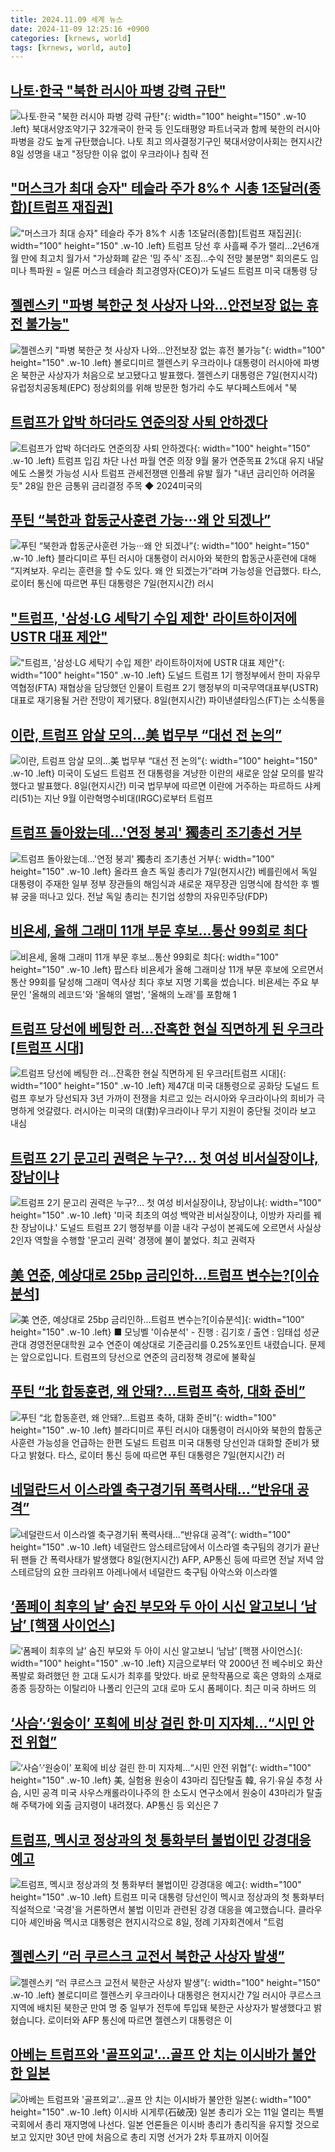 ```yaml
---
title: 2024.11.09 세계 뉴스
date: 2024-11-09 12:25:16 +0900
categories: [krnews, world]
tags: [krnews, world, auto]
---
```

## [나토·한국 "북한 러시아 파병 강력 규탄"](https://n.news.naver.com/mnews/article/214/0001385473)

![나토·한국 "북한 러시아 파병 강력 규탄"](https://mimgnews.pstatic.net/image/origin/214/2024/11/09/1385473.jpg?type=nf220_150){: width="100" height="150" .w-10 .left}
북대서양조약기구 32개국이 한국 등 인도태평양 파트너국과 함께 북한의 러시아 파병을 강도 높게 규탄했습니다. 나토 최고 의사결정기구인 북대서양이사회는 현지시간 8일 성명을 내고 "정당한 이유 없이 우크라이나 침략 전

## ["머스크가 최대 승자" 테슬라 주가 8%↑ 시총 1조달러(종합)[트럼프 재집권]](https://n.news.naver.com/mnews/article/001/0015035214)

!["머스크가 최대 승자" 테슬라 주가 8%↑ 시총 1조달러(종합)[트럼프 재집권]](https://mimgnews.pstatic.net/image/origin/001/2024/11/09/15035214.jpg?type=nf220_150){: width="100" height="150" .w-10 .left}
트럼프 당선 후 사흘째 주가 랠리…2년6개월 만에 최고치 월가서 "가상화폐 같은 '밈 주식' 조짐…수익 전망 불분명" 회의론도 임미나 특파원 = 일론 머스크 테슬라 최고경영자(CEO)가 도널드 트럼프 미국 대통령 당

## [젤렌스키 "파병 북한군 첫 사상자 나와…안전보장 없는 휴전 불가능"](https://n.news.naver.com/mnews/article/003/0012892325)

![젤렌스키 "파병 북한군 첫 사상자 나와…안전보장 없는 휴전 불가능"](https://mimgnews.pstatic.net/image/origin/003/2024/11/08/12892325.jpg?type=nf220_150){: width="100" height="150" .w-10 .left}
볼로디미르 젤렌스키 우크라이나 대통령이 러시아에 파병 온 북한군 사상자가 처음으로 보고됐다고 발표했다. 젤렌스키 대통령은 7일(현지시각) 유럽정치공동체(EPC) 정상회의를 위해 방문한 헝가리 수도 부다페스트에서 "북

## [트럼프가 압박 하더라도 연준의장 사퇴 안하겠다](https://n.news.naver.com/mnews/article/009/0005393557)

![트럼프가 압박 하더라도 연준의장 사퇴 안하겠다](https://mimgnews.pstatic.net/image/origin/009/2024/11/08/5393557.jpg?type=nf220_150){: width="100" height="150" .w-10 .left}
트럼프 입김 차단 나선 파월 연준 의장 9월 물가 연준목표 2%대 유지 내달에도 스몰컷 가능성 시사 트럼프 관세전쟁땐 인플레 유발 월가 "내년 금리인하 어려울듯" 28일 한은 금통위 금리결정 주목 ◆ 2024미국의

## [푸틴 “북한과 합동군사훈련 가능···왜 안 되겠나”](https://n.news.naver.com/mnews/article/032/0003331324)

![푸틴 “북한과 합동군사훈련 가능···왜 안 되겠나”](https://mimgnews.pstatic.net/image/origin/032/2024/11/08/3331324.jpg?type=nf220_150){: width="100" height="150" .w-10 .left}
블라디미르 푸틴 러시아 대통령이 러시아와 북한의 합동군사훈련에 대해 “지켜보자. 우리는 훈련을 할 수도 있다. 왜 안 되겠는가”라며 가능성을 언급했다. 타스, 로이터 통신에 따르면 푸틴 대통령은 7일(현지시간) 러시

## ["트럼프, '삼성·LG 세탁기 수입 제한' 라이트하이저에 USTR 대표 제안"](https://n.news.naver.com/mnews/article/008/0005112176)

!["트럼프, '삼성·LG 세탁기 수입 제한' 라이트하이저에 USTR 대표 제안"](https://mimgnews.pstatic.net/image/origin/008/2024/11/09/5112176.jpg?type=nf220_150){: width="100" height="150" .w-10 .left}
도널드 트럼프 1기 행정부에서 한미 자유무역협정(FTA) 재협상을 담당했던 인물이 트럼프 2기 행정부의 미국무역대표부(USTR) 대표로 재기용될 거란 전망이 제기됐다. 8일(현지시간) 파이낸셜타임스(FT)는 소식통을

## [이란, 트럼프 암살 모의…美 법무부 “대선 전 논의”](https://n.news.naver.com/mnews/article/081/0003493768)

![이란, 트럼프 암살 모의…美 법무부 “대선 전 논의”](https://mimgnews.pstatic.net/image/origin/081/2024/11/09/3493768.jpg?type=nf220_150){: width="100" height="150" .w-10 .left}
미국이 도널드 트럼프 전 대통령을 겨냥한 이란의 새로운 암살 모의를 발각했다고 발표했다. 8일(현지시간) 미국 법무부에 따르면 이란에 거주하는 파르하드 샤케리(51)는 지난 9월 이란혁명수비대(IRGC)로부터 트럼프

## [트럼프 돌아왔는데…'연정 붕괴' 獨총리 조기총선 거부](https://n.news.naver.com/mnews/article/018/0005880307)

![트럼프 돌아왔는데…'연정 붕괴' 獨총리 조기총선 거부](https://mimgnews.pstatic.net/image/origin/018/2024/11/08/5880307.jpg?type=nf220_150){: width="100" height="150" .w-10 .left}
올라프 숄츠 독일 총리가 7일(현지시간) 베를린에서 독일 대통령이 주재한 일부 정부 장관들의 해임식과 새로운 재무장관 임명식에 참석한 후 벨뷰 궁을 떠나고 있다. 전날 독일 총리는 친기업 성향의 자유민주당(FDP)

## [비욘세, 올해 그래미 11개 부문 후보...통산 99회로 최다](https://n.news.naver.com/mnews/article/052/0002111407)

![비욘세, 올해 그래미 11개 부문 후보...통산 99회로 최다](https://mimgnews.pstatic.net/image/origin/052/2024/11/09/2111407.jpg?type=nf220_150){: width="100" height="150" .w-10 .left}
팝스타 비욘세가 올해 그래미상 11개 부문 후보에 오르면서 통산 99회를 달성해 그래미 역사상 최다 후보 지명 기록을 썼습니다. 비욘세는 주요 부문인 '올해의 레코드'와 '올해의 앨범', '올해의 노래'를 포함해 1

## [트럼프 당선에 베팅한 러…잔혹한 현실 직면하게 된 우크라[트럼프 시대]](https://n.news.naver.com/mnews/article/421/0007896212)

![트럼프 당선에 베팅한 러…잔혹한 현실 직면하게 된 우크라[트럼프 시대]](https://mimgnews.pstatic.net/image/origin/421/2024/11/08/7896212.jpg?type=nf220_150){: width="100" height="150" .w-10 .left}
제47대 미국 대통령으로 공화당 도널드 트럼프 후보가 당선되자 3년 가까이 전쟁을 치르고 있는 러시아와 우크라이나의 희비가 극명하게 엇갈렸다. 러시아는 미국의 대(對)우크라이나 무기 지원이 중단될 것이라 보고 내심

## [트럼프 2기 문고리 권력은 누구?… 첫 여성 비서실장이냐, 장남이냐](https://n.news.naver.com/mnews/article/469/0000832350)

![트럼프 2기 문고리 권력은 누구?… 첫 여성 비서실장이냐, 장남이냐](https://mimgnews.pstatic.net/image/origin/469/2024/11/09/832350.jpg?type=nf220_150){: width="100" height="150" .w-10 .left}
'미국 최초의 여성 백악관 비서실장이냐, 이방카 자리를 꿰찬 장남이냐.' 도널드 트럼프 2기 행정부를 이끌 내각 구성이 본궤도에 오르면서 사실상 2인자 역할을 수행할 '문고리 권력' 경쟁에 불이 붙었다. 최고 권력자

## [美 연준, 예상대로 25bp 금리인하…트럼프 변수는?[이슈분석]](https://n.news.naver.com/mnews/article/374/0000409855)

![美 연준, 예상대로 25bp 금리인하…트럼프 변수는?[이슈분석]](https://mimgnews.pstatic.net/image/origin/374/2024/11/08/409855.jpg?type=nf220_150){: width="100" height="150" .w-10 .left}
■ 모닝벨 '이슈분석' - 진행 : 김기호 / 출연 : 임태섭 성균관대 경영전문대학원 교수 연준이 예상대로 기준금리를 0.25%포인트 내렸습니다. 문제는 앞으로입니다. 트럼프의 당선으로 연준의 금리정책 경로에 불확실

## [푸틴 “北 합동훈련, 왜 안돼?…트럼프 축하, 대화 준비”](https://n.news.naver.com/mnews/article/005/0001737290)

![푸틴 “北 합동훈련, 왜 안돼?…트럼프 축하, 대화 준비”](https://mimgnews.pstatic.net/image/origin/005/2024/11/08/1737290.jpg?type=nf220_150){: width="100" height="150" .w-10 .left}
블라디미르 푸틴 러시아 대통령이 러시아와 북한의 합동군사훈련 가능성을 언급하는 한편 도널드 트럼프 미국 대통령 당선인과 대화할 준비가 됐다고 밝혔다. 타스, 로이터 통신 등에 따르면 푸틴 대통령은 7일(현지시간) 러

## [네덜란드서 이스라엘 축구경기뒤 폭력사태…“반유대 공격”](https://n.news.naver.com/mnews/article/011/0004413066)

![네덜란드서 이스라엘 축구경기뒤 폭력사태…“반유대 공격”](https://mimgnews.pstatic.net/image/origin/011/2024/11/08/4413066.jpg?type=nf220_150){: width="100" height="150" .w-10 .left}
네덜란드 암스테르담에서 이스라엘 축구팀의 경기가 끝난 뒤 팬들 간 폭력사태가 발생했다 8일(현지시간) AFP, AP통신 등에 따르면 전날 저녁 암스테르담의 요한 크라위프 아레나에서 네덜란드 축구팀 아악스와 이스라엘

## [‘폼페이 최후의 날’ 숨진 부모와 두 아이 시신 알고보니 ‘남남’ [핵잼 사이언스]](https://n.news.naver.com/mnews/article/081/0003493567)

![‘폼페이 최후의 날’ 숨진 부모와 두 아이 시신 알고보니 ‘남남’ [핵잼 사이언스]](https://mimgnews.pstatic.net/image/origin/081/2024/11/08/3493567.jpg?type=nf220_150){: width="100" height="150" .w-10 .left}
지금으로부터 약 2000년 전 베수비오 화산 폭발로 화려했던 한 고대 도시가 최후를 맞았다. 바로 문학작품으로 혹은 영화의 소재로 종종 등장하는 이탈리아 나폴리 인근의 고대 로마 도시 폼페이다. 최근 미국 하버드 의

## [‘사슴’·‘원숭이’ 포획에 비상 걸린 한∙미 지자체…“시민 안전 위협”](https://n.news.naver.com/mnews/article/022/0003984028)

![‘사슴’·‘원숭이’ 포획에 비상 걸린 한∙미 지자체…“시민 안전 위협”](https://mimgnews.pstatic.net/image/origin/022/2024/11/08/3984028.jpg?type=nf220_150){: width="100" height="150" .w-10 .left}
美, 실험용 원숭이 43마리 집단탈출 韓, 유기∙유실 추청 사슴, 시민 공격 미국 사우스캐롤라이나주의 한 소도시 연구소에서 원숭이 43마리가 탈출해 주택가에 외출 금지령이 내려졌다. AP통신 등 외신은 7

## [트럼프, 멕시코 정상과의 첫 통화부터 불법이민 강경대응 예고](https://n.news.naver.com/mnews/article/056/0011834635)

![트럼프, 멕시코 정상과의 첫 통화부터 불법이민 강경대응 예고](https://mimgnews.pstatic.net/image/origin/056/2024/11/09/11834635.jpg?type=nf220_150){: width="100" height="150" .w-10 .left}
트럼프 미국 대통령 당선인이 멕시코 정상과의 첫 통화부터 직설적으로 '국경'을 거론하면서 불법 이민과 관련된 강경 대응을 예고했습니다. 클라우디아 셰인바움 멕시코 대통령은 현지시각으로 8일, 정례 기자회견에서 "트럼

## [젤렌스키 “러 쿠르스크 교전서 북한군 사상자 발생”](https://n.news.naver.com/mnews/article/056/0011833901)

![젤렌스키 “러 쿠르스크 교전서 북한군 사상자 발생”](https://mimgnews.pstatic.net/image/origin/056/2024/11/08/11833901.jpg?type=nf220_150){: width="100" height="150" .w-10 .left}
볼로디미르 젤렌스키 우크라이나 대통령은 현지시간 7일 러시아 쿠르스크 지역에 배치된 북한군 만여 명 중 일부가 전투에 투입돼 북한군 사상자가 발생했다고 밝혔습니다. 로이터와 AFP 통신에 따르면 젤렌스키 대통령은 이

## [아베는 트럼프와 '골프외교'…골프 안 치는 이시바가 불안한 일본](https://n.news.naver.com/mnews/article/025/0003399336)

![아베는 트럼프와 '골프외교'…골프 안 치는 이시바가 불안한 일본](https://mimgnews.pstatic.net/image/origin/025/2024/11/09/3399336.jpg?type=nf220_150){: width="100" height="150" .w-10 .left}
이시바 시게루(石破茂) 일본 총리가 오는 11일 열리는 특별국회에서 총리 재지명에 나선다. 일본 언론들은 이시바 총리가 총리직을 유지할 것으로 보고 있지만 30년 만에 처음으로 총리 지명 선거가 2차 투표까지 이어질

